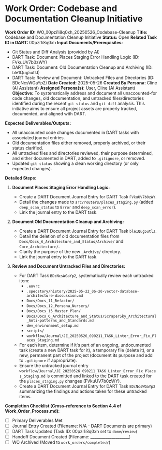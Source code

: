 # Work Order: Codebase and Documentation Cleanup Initiative

**Work Order ID:** WO_00pzi1i8q0xh_20250526_Codebase-Cleanup
**Title:** Codebase and Documentation Cleanup Initiative
**Status:** Open
**Related Task ID in DART:** 00pzi1i8q0xh
**Input Documents/Prerequisites:**
- Git Status and Diff Analysis (provided by AI)
- DART Task: Document: Places Staging Error Handling Logic (ID: FVkuUV7b0zWY)
- DART Task: Document: Old Documentation Cleanup and Archiving (ID: ble1Qug5utlJ)
- DART Task: Review and Document: Untracked Files and Directories (ID: BDcNcsWGaYp2)
**Date Created:** 2025-05-26
**Created By Persona:** Cline (AI Assistant)
**Assigned Persona(s):** User, Cline (AI Assistant)
**Objective:** To systematically address and document all unaccounted-for code changes, old documentation, and untracked files/directories identified during the recent `git status` and `git diff` analysis. This initiative aims to ensure all project assets are properly tracked, documented, and aligned with DART.

**Expected Deliverables/Outputs:**
- All unaccounted code changes documented in DART tasks with associated journal entries.
- Old documentation files either removed, properly archived, or their status clarified.
- All untracked files and directories reviewed, their purpose determined, and either documented in DART, added to `.gitignore`, or removed.
- Updated `git status` showing a clean working directory (or only expected changes).

**Detailed Steps:**

1.  **Document Places Staging Error Handling Logic:**
    *   Create a DART Document Journal Entry for DART Task `FVkuUV7b0zWY`.
    *   Detail the changes made to `src/routers/places_staging.py` (added `deep_scan_status` to `Error` and `deep_scan_error`).
    *   Link the journal entry to the DART task.

2.  **Document Old Documentation Cleanup and Archiving:**
    *   Create a DART Document Journal Entry for DART Task `ble1Qug5utlJ`.
    *   Detail the deletion of old documentation files from `Docs/Docs_6_Architecture_and_Status/Archive/` and `Core_Architecture/`.
    *   Clarify the purpose of the new `_Archive/` directory.
    *   Link the journal entry to the DART task.

3.  **Review and Document Untracked Files and Directories:**
    *   For DART Task `BDcNcsWGaYp2`, systematically review each untracked item:
        *   `.envrc`
        *   `.specstory/history/2025-05-22_06-20-vector-database-architecture-discussion.md`
        *   `Docs/Docs_11_Refactor/`
        *   `Docs/Docs_12_Persona_Nursery/`
        *   `Docs/Docs_15_Master_Plan/`
        *   `Docs/Docs_6_Architecture_and_Status/ScraperSky_Architectural_Anti-patterns_and_Standards.md`
        *   `dev_environment_setup.md`
        *   `scripts/`
        *   `workflow/Journal/JE_20250526_090211_TASK_Linter_Error_Fix_Places_Staging.md`
    *   For each item, determine if it's part of an ongoing, undocumented task (create a new DART task for it), a temporary file (delete it), or a new, permanent part of the project (document its purpose and add to `.gitignore` if appropriate).
    *   Ensure the untracked journal entry `workflow/Journal/JE_20250526_090211_TASK_Linter_Error_Fix_Places_Staging.md` is committed and linked to the DART task created for the `places_staging.py` changes (FVkuUV7b0zWY).
    *   Create a DART Document Journal Entry for DART Task `BDcNcsWGaYp2` summarizing the findings and actions taken for these untracked items.

**Completion Checklist (Cross-reference to Section 4.4 of Work_Order_Process.md):**
- [ ] Primary Deliverables Met
- [ ] Journal Entry Created (Filename: N/A - DART Documents are primary)
- [ ] DART Task Updated (Task ID: 00pzi1i8q0xh set to `done`/`review`)
- [ ] Handoff Document Created (Filename: ____________________)
- [ ] WO Archived (Moved to `work_orders/completed/`)
